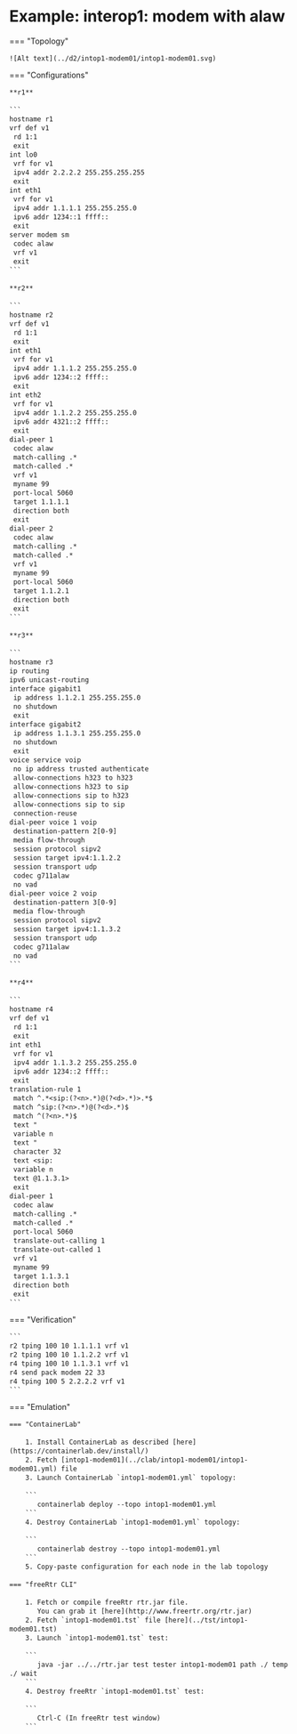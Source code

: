# Example: interop1: modem with alaw

=== "Topology"

    ![Alt text](../d2/intop1-modem01/intop1-modem01.svg)

=== "Configurations"

    **r1**

    ```
    hostname r1
    vrf def v1
     rd 1:1
     exit
    int lo0
     vrf for v1
     ipv4 addr 2.2.2.2 255.255.255.255
     exit
    int eth1
     vrf for v1
     ipv4 addr 1.1.1.1 255.255.255.0
     ipv6 addr 1234::1 ffff::
     exit
    server modem sm
     codec alaw
     vrf v1
     exit
    ```

    **r2**

    ```
    hostname r2
    vrf def v1
     rd 1:1
     exit
    int eth1
     vrf for v1
     ipv4 addr 1.1.1.2 255.255.255.0
     ipv6 addr 1234::2 ffff::
     exit
    int eth2
     vrf for v1
     ipv4 addr 1.1.2.2 255.255.255.0
     ipv6 addr 4321::2 ffff::
     exit
    dial-peer 1
     codec alaw
     match-calling .*
     match-called .*
     vrf v1
     myname 99
     port-local 5060
     target 1.1.1.1
     direction both
     exit
    dial-peer 2
     codec alaw
     match-calling .*
     match-called .*
     vrf v1
     myname 99
     port-local 5060
     target 1.1.2.1
     direction both
     exit
    ```

    **r3**

    ```
    hostname r3
    ip routing
    ipv6 unicast-routing
    interface gigabit1
     ip address 1.1.2.1 255.255.255.0
     no shutdown
     exit
    interface gigabit2
     ip address 1.1.3.1 255.255.255.0
     no shutdown
     exit
    voice service voip
     no ip address trusted authenticate
     allow-connections h323 to h323
     allow-connections h323 to sip
     allow-connections sip to h323
     allow-connections sip to sip
     connection-reuse
    dial-peer voice 1 voip
     destination-pattern 2[0-9]
     media flow-through
     session protocol sipv2
     session target ipv4:1.1.2.2
     session transport udp
     codec g711alaw
     no vad
    dial-peer voice 2 voip
     destination-pattern 3[0-9]
     media flow-through
     session protocol sipv2
     session target ipv4:1.1.3.2
     session transport udp
     codec g711alaw
     no vad
    ```

    **r4**

    ```
    hostname r4
    vrf def v1
     rd 1:1
     exit
    int eth1
     vrf for v1
     ipv4 addr 1.1.3.2 255.255.255.0
     ipv6 addr 1234::2 ffff::
     exit
    translation-rule 1
     match ^.*<sip:(?<n>.*)@(?<d>.*)>.*$
     match ^sip:(?<n>.*)@(?<d>.*)$
     match ^(?<n>.*)$
     text "
     variable n
     text "
     character 32
     text <sip:
     variable n
     text @1.1.3.1>
     exit
    dial-peer 1
     codec alaw
     match-calling .*
     match-called .*
     port-local 5060
     translate-out-calling 1
     translate-out-called 1
     vrf v1
     myname 99
     target 1.1.3.1
     direction both
     exit
    ```

=== "Verification"

    ```
    r2 tping 100 10 1.1.1.1 vrf v1
    r2 tping 100 10 1.1.2.2 vrf v1
    r4 tping 100 10 1.1.3.1 vrf v1
    r4 send pack modem 22 33
    r4 tping 100 5 2.2.2.2 vrf v1
    ```

=== "Emulation"

    === "ContainerLab"

        1. Install ContainerLab as described [here](https://containerlab.dev/install/)  
        2. Fetch [intop1-modem01](../clab/intop1-modem01/intop1-modem01.yml) file  
        3. Launch ContainerLab `intop1-modem01.yml` topology:  

        ```
           containerlab deploy --topo intop1-modem01.yml  
        ```
        4. Destroy ContainerLab `intop1-modem01.yml` topology:  

        ```
           containerlab destroy --topo intop1-modem01.yml  
        ```
        5. Copy-paste configuration for each node in the lab topology

    === "freeRtr CLI"

        1. Fetch or compile freeRtr rtr.jar file.  
           You can grab it [here](http://www.freertr.org/rtr.jar)  
        2. Fetch `intop1-modem01.tst` file [here](../tst/intop1-modem01.tst)  
        3. Launch `intop1-modem01.tst` test:  

        ```
           java -jar ../../rtr.jar test tester intop1-modem01 path ./ temp ./ wait
        ```
        4. Destroy freeRtr `intop1-modem01.tst` test:  

        ```
           Ctrl-C (In freeRtr test window)
        ```

